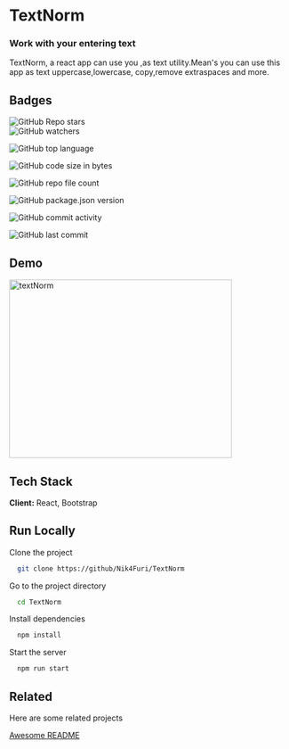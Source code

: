 
# TextNorm
### Work with your entering text
TextNorm, a react app can use you ,as text utility.Mean's you can use this app as text uppercase,lowercase, copy,remove extraspaces and more.


## Badges


![GitHub Repo stars](https://img.shields.io/github/stars/Nik4Furi/TextNorm?style=social)    
![GitHub watchers](https://img.shields.io/github/watchers/Nik4Furi/TextNorm?style=social)

![GitHub top language](https://img.shields.io/github/languages/top/Nik4Furi/TextNorm)

![GitHub code size in bytes](https://img.shields.io/github/languages/code-size/Nik4Furi/TextNorm?style=flat-square)

![GitHub repo file count](https://img.shields.io/github/directory-file-count/Nik4Furi/TextNorm)

![GitHub package.json version](https://img.shields.io/github/package-json/v/Nik4Furi/TextNorm)

![GitHub commit activity](https://img.shields.io/github/commit-activity/m/Nik4Furi/TextNorm)

![GitHub last commit](https://img.shields.io/github/last-commit/Nik4Furi/TextNorm)



## Demo
<p text-align=left>
<img src='https://user-images.githubusercontent.com/91304976/201335115-7d71bc2c-b41a-4539-ade9-996c24945e59.png' alt='textNorm' width='400' height='320'/>
</p>

## Tech Stack

**Client:** React, Bootstrap



## Run Locally

Clone the project

```bash
  git clone https://github/Nik4Furi/TextNorm
```

Go to the project directory

```bash
  cd TextNorm
```

Install dependencies

```bash
  npm install
```

Start the server

```bash
  npm run start
```


## Related

Here are some related projects

[Awesome README](https://github.com/matiassingers/awesome-readme)

